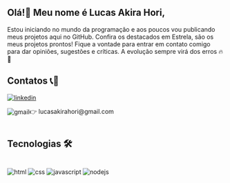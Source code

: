 ## Olá!👋 Meu nome é Lucas Akira Hori,
Estou iniciando no mundo da programação e aos poucos vou publicando meus projetos aqui no GitHub.
Confira os destacados em Estrela, são os meus projetos prontos!
Fique a vontade para entrar em contato comigo para dar opiniões, sugestões e críticas. A evolução sempre virá dos erros 🔥🙌

## Contatos 📞📧

[![linkedin](https://img.shields.io/badge/LinkedIn-0077B5?style=for-the-badge&logo=linkedin&logoColor=white)](https://www.linkedin.com/in/lucas-akira-hori-551048154/)

<div style="display: inline_block">
<img align="center" alt="gmail" src="https://img.shields.io/badge/Gmail-D14836?style=for-the-badge&logo=gmail&logoColor=white" />👉 lucasakirahori@gmail.com 
</div><br/>

## Tecnologias 🛠️
<div style="display: inline_block"><br/>
    <img align="center" alt="html" src="https://img.shields.io/badge/HTML5-E34F26?style=for-the-badge&logo=html5&logoColor=white" />
    <img align="center" alt="css" src="https://img.shields.io/badge/CSS3-1572B6?style=for-the-badge&logo=css3&logoColor=white" />
    <img align="center" alt="javascript" src="https://img.shields.io/badge/JavaScript-F7DF1E?style=for-the-badge&logo=javascript&logoColor=black" />
    <img align="center" alt="nodejs" src="https://img.shields.io/badge/Node.js-43853D?style=for-the-badge&logo=node.js&logoColor=white" />
</div><br/>


